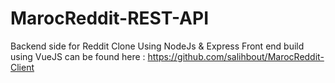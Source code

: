 # MarocReddit-REST-API
Backend side for Reddit Clone Using NodeJs &amp; Express
Front end build using VueJS can be found here : https://github.com/salihbout/MarocReddit-Client
